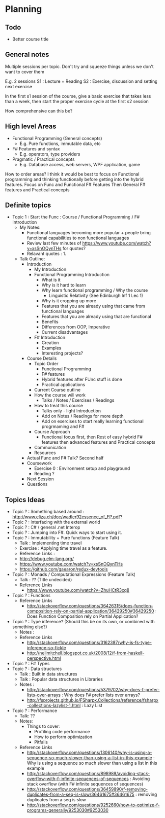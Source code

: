 # Planning

## Todo
- Better course title

## General notes

Multiple sessions per topic. Don't try and squeeze things unless we don't want to cover them

E.g. 2 sessions
  S1 : Lecture + Reading
  S2 : Exercise, discussion and setting next exercise

In the first s1 session of the course, give a basic exercise that takes less than a week, then start the proper exercise cycle at the first s2 session

How comprehensive can this be?

## High level Areas
- Functional Programming (General concepts)
  - E.g. Pure functions, immutable data, etc
- F# Features and syntax
  - E.g. operators, type providers   
- Pragmatic / Practical concepts
  -  E.g. Database access, web servers, WPF application, game

How to order areas?
I think it would be best to focus on Functional programming and thinking functionally before getting into the hybrid features.
Focus on Func and Functional F# Features
Then General F# features and
Practical concepts

## Definite topics
- Topic 1 : Start the Func : Course / Functional Programming / F# Introduction
  - My Notes:
    - Functional languages becoming more popular + people bring functional capabilities to non functional languages
    - Review last few minutes of https://www.youtube.com/watch?v=xsSnOQynTHs for quotes?
    - Relavant quotes : 1.
  - Talk Outline:
    - Introduction
      - My Introduction
      - Functional Programming Introduction
        - What is it
        - Why is it hard to learn
        - Why learn functional programming / Why the course
          - Linguistic Relativity (See Edinburgh Inf 1 Lec 1)
        - Why is it cropping up more
        - Features that you are already using that came from functional languages
        - Features that you are already using that are functional
        - Benefits
        - Differences from OOP, Imperative
        - Current disadvantages
      - F# Introduction
        - Creation
        - Examples
        - Interesting projects?
    - Course Details
      - Topic Order
        - Functional Programming
        - F# features
        - Hybrid features after FUnc stuff is done
        - Practical applications
      - Current Course outline
      - How the course will work
        - Talks / Notes / Exercises / Readings
      - How to treat this course
        - Talks only - light Introduction
        - Add on Notes / Readings for more depth
        - Add on exercises to start really learning functional progrmaming and F#
      - Course Approach
        - Functional focus first, then Rest of easy hybrid F# features then advanced features and Practical concepts
      - Communication
      - Resources
    - Actual Func and F# Talk? Second half
    - Coursework
      - Exercise 0 : Environment setup and playground
      - Reading ?
    - Next Session
    - Questions



## Topics Ideas

- Topic ? : Something based around : http://www.eliza.ch/doc/wadler92essence_of_FP.pdf?
- Topic ? : Interfacing with the external world
- Topic ? : C# / general .net Interop
- Topic ? : Jumping into F#. Quick ways to start using it.
- Topic ? : Immutability + Pure functions (Feature Talk)
  - Talk : Implementing time travel
  - Exercise : Applying time travel as a feature.
  - Reference Links :
   - http://debug.elm-lang.org/
   - https://www.youtube.com/watch?v=xsSnOQynTHs
   - https://github.com/gaearon/redux-devtools
- Topic ? : Monads / Computational Expressions (Feature Talk)
  - Talk : ?? (Title undecided)
  - Reference Links
    - https://www.youtube.com/watch?v=ZhuHCtR3xq8
- Topic ? : Functions
  - Reference Links
    - http://stackoverflow.com/questions/36426315/does-function-composition-rely-on-partial-application/36429250#36429250 : Does Function Composition rely on Partial Application?
- Topic ? : Type inference? (Should this be on its own, or combined with something else?)
  - Notes :
  - Reference Links
    - http://stackoverflow.com/questions/3162387/why-is-fs-type-inference-so-fickle
    - http://neilmitchell.blogspot.co.uk/2008/12/f-from-haskell-perspective.html
- Topic ? : F# Types
- Topic ? : Data structures
  - Talk : Built in data structures
  - Talk : Popular data structures in Libraries
  - Notes :
    - http://stackoverflow.com/questions/5379702/why-does-f-prefer-lists-over-arrays : Why does F# prefer lists over arrays?
    - http://fsprojects.github.io/FSharpx.Collections/reference/fsharpx-collections-lazylist-1.html : Lazy List
- Topic ? : Performance
  - Talk: ??
  - Notes:
    - Things to cover:
      - Profiling code performance
      - How to perform optimization
      - Pitfalls
  - Reference Links
    - http://stackoverflow.com/questions/1306140/why-is-using-a-sequence-so-much-slower-than-using-a-list-in-this-example : Why is using a sequence so much slower than using a list in this example
    - http://stackoverflow.com/questions/898988/avoiding-stack-overflow-with-f-infinite-sequences-of-sequences : Avoiding stack overflow (with F# infinite sequences of sequences)
    - http://stackoverflow.com/questions/36459890/f-removing-duplicates-from-a-seq-is-slow/36461675#36461675 : removing duplicates from a seq is slow
    - http://stackoverflow.com/questions/9252660/how-to-optimize-f-programs-generally/9253030#9253030
